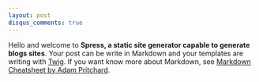 ```yaml
---
layout: post
disqus_comments: true
---
```

Hello and welcome to **Spress, a static site generator capable to generate
blogs sites**. Your post can be write in Markdown and your templates are
writing with [Twig](http://twig.sensiolabs.org/documentation). If you want know more about
Markdown, see [Markdown Cheatsheet by Adam Pritchard](https://github.com/adam-p/markdown-here/wiki/Markdown-Cheatsheet).

